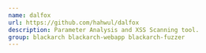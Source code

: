 ```yaml
---
name: dalfox
url: https://github.com/hahwul/dalfox
description: Parameter Analysis and XSS Scanning tool.
group: blackarch blackarch-webapp blackarch-fuzzer
---
```

